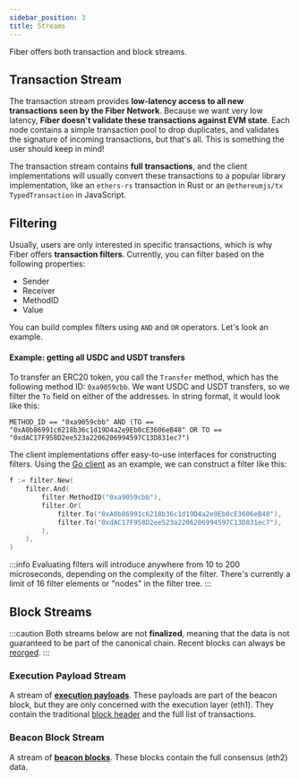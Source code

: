 ```yaml
---
sidebar_position: 3
title: Streams
---
```

Fiber offers both transaction and block streams.

## Transaction Stream
The transaction stream provides **low-latency access to all new transactions seen by the Fiber Network**.
Because we want very low latency, **Fiber doesn't validate these transactions against EVM state**. Each node contains a simple transaction pool to drop duplicates, and validates the signature of incoming transactions, but that's all. This is something
the user should keep in mind!

The transaction stream contains **full transactions**, and the client implementations will usually convert these transactions
to a popular library implementation, like an `ethers-rs` transaction in Rust or an `@ethereumjs/tx` `TypedTransaction` in JavaScript.
## Filtering
Usually, users are only interested in specific transactions, which is why Fiber offers **transaction filters**.
Currently, you can filter based on the following properties:

* Sender
* Receiver
* MethodID
* Value

You can build complex filters using `AND` and `OR` operators. Let's look an example.

#### Example: getting all USDC and USDT transfers
To transfer an ERC20 token, you call the `Transfer` method, which has the following method ID: `0xa9059cbb`.
We want USDC and USDT transfers, so we filter the `To` field on either of the addresses. In string format,
it would look like this:
```
METHOD_ID == "0xa9059cbb" AND (TO == "0xA0b86991c6218b36c1d19D4a2e9Eb0cE3606eB48" OR TO == "0xdAC17F958D2ee523a2206206994597C13D831ec7")
```
The client implementations offer easy-to-use interfaces for constructing filters.
Using the [Go client](https://github.com/chainbound/fiber-go) as an example, we can construct a filter like this:
```go
f := filter.New(
    filter.And(
        filter.MethodID("0xa9059cbb"),
        filter.Or(
            filter.To("0xA0b86991c6218b36c1d19D4a2e9Eb0cE3606eB48"),
            filter.To("0xdAC17F958D2ee523a2206206994597C13D831ec7"),
        ),
    ),
)
```
:::info
Evaluating filters will introduce anywhere from 10 to 200 microseconds, depending on the complexity of the filter.
There's currently a limit of 16 filter elements or "nodes" in the filter tree.
:::

## Block Streams
:::caution
Both streams below are not **finalized**, meaning that the data is not guaranteed to be part of the canonical chain. Recent blocks can always be [reorged](https://www.paradigm.xyz/2021/07/ethereum-reorgs-after-the-merge).
:::
### Execution Payload Stream
A stream of [**execution payloads**](https://github.com/ethereum/consensus-specs/blob/dev/specs/capella/beacon-chain.md#executionpayload). These payloads are part of the beacon block, but they are only concerned with the execution layer (eth1). They contain
the traditional [block header](https://github.com/ethereum/consensus-specs/blob/dev/specs/capella/beacon-chain.md#executionpayloadheader) and the full list of transactions.

### Beacon Block Stream
A stream of [**beacon blocks**](https://github.com/ethereum/consensus-specs/blob/dev/specs/phase0/beacon-chain.md#beaconblock). These blocks contain the full consensus (eth2) data.
